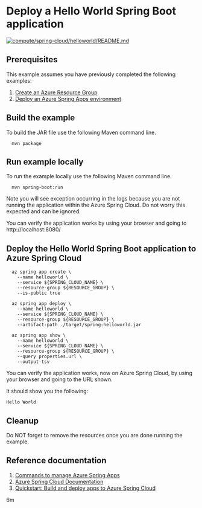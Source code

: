 
# Deploy a Hello World Spring Boot application

[![compute/spring-cloud/helloworld/README.md](https://github.com/Azure-Samples/java-on-azure-examples/actions/workflows/compute_spring-cloud_helloworld_README_md.yml/badge.svg)](https://github.com/Azure-Samples/java-on-azure-examples/actions/workflows/compute_spring-cloud_helloworld_README_md.yml)

## Prerequisites

This example assumes you have previously completed the following examples:

1. [Create an Azure Resource Group](../../group/create/README.md)
1. [Deploy an Azure Spring Apps environment](../create/README.md)

<!-- workflow.cron(0 18 * * 2) -->
<!-- workflow.include(../create/README.md) -->

## Build the example

<!-- workflow.run() 

  cd spring/helloworld

  -->

To build the JAR file use the following Maven command line.

```shell
  mvn package
```

## Run example locally

To run the example locally use the following Maven command line.

<!-- workflow.skip() -->
```shell
  mvn spring-boot:run
```

Note you will see exception occurring in the logs because you are not running the
application within the Azure Spring Cloud. Do not worry this expected and can be
ignored.

You can verify the application works by using your browser and going
to http://localhost:8080/

## Deploy the Hello World Spring Boot application to Azure Spring Cloud

```shell
  az spring app create \
    --name helloworld \
    --service ${SPRING_CLOUD_NAME} \
    --resource-group ${RESOURCE_GROUP} \
    --is-public true

  az spring app deploy \
    --name helloworld \
    --service ${SPRING_CLOUD_NAME} \
    --resource-group ${RESOURCE_GROUP} \
    --artifact-path ./target/spring-helloworld.jar

  az spring app show \
    --name helloworld \
    --service ${SPRING_CLOUD_NAME} \
    --resource-group ${RESOURCE_GROUP} \
    --query properties.url \
    --output tsv
```

You can verify the application works, now on Azure Spring Cloud, by using your 
browser and going to the URL shown.

It should show you the following:

```text
Hello World
```

## Cleanup

<!-- workflow.directOnly()

  export URL=$(az spring app show \
    --name helloworld \
    --service ${SPRING_CLOUD_NAME} \
    --resource-group ${RESOURCE_GROUP} \
    --query properties.url \
    --output tsv)
  export RESULT=$(curl $URL)
  az group delete --name $RESOURCE_GROUP --yes || true
  if [[ "$RESULT" != *"Hello World"* ]]; then
    echo "Response did not contain 'Hello World'"
    exit 1
  fi
  
  -->

Do NOT forget to remove the resources once you are done running the example.

## Reference documentation

1. [Commands to manage Azure Spring Apps](https://docs.microsoft.com/cli/azure/spring)
1. [Azure Spring Cloud Documentation](https://docs.microsoft.com/azure/spring-cloud/)
1. [Quickstart: Build and deploy apps to Azure Spring Cloud](https://docs.microsoft.com/azure/spring-cloud/quickstart-deploy-apps?pivots=programming-language-java)

6m
